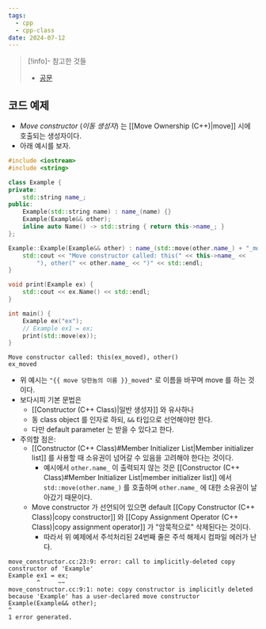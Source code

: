 ```yaml
---
tags:
  - cpp
  - cpp-class
date: 2024-07-12
---
```

> [!info]- 참고한 것들
> - [공문](https://en.cppreference.com/w/cpp/language/move_constructor)

## 코드 예제

- *Move constructor* (*이동 생성자*) 는 [[Move Ownership (C++)|move]] 시에 호출되는 생성자이다.
- 아래 예시를 보자.

```cpp {9, 13-16}
#include <iostream>
#include <string>

class Example {
private:
	std::string name_;
public:
	Example(std::string name) : name_(name) {}
	Example(Example&& other);
	inline auto Name() -> std::string { return this->name_; }
};

Example::Example(Example&& other) : name_(std::move(other.name_) + "_moved") {
	std::cout << "Move constructor called: this(" << this->name_ <<
		"), other(" << other.name_ << ")" << std::endl;
}

void print(Example ex) {
	std::cout << ex.Name() << std::endl;
}

int main() {
	Example ex("ex");
	// Example ex1 = ex;
	print(std::move(ex));
}
```

```
Move constructor called: this(ex_moved), other()
ex_moved
```

- 위 예시는 `"{{ move 당한놈의 이름 }}_moved"` 로 이름을 바꾸며 move 를 하는 것이다.
- 보다시피 기본 문법은
	- [[Constructor (C++ Class)|일반 생성자]] 와 유사하나
	- 동 class object 를 인자로 하되, `&&` 타입으로 선언해야만 한다.
	- 다만 default parameter 는 받을 수 있다고 한다.
- 주의할 점은:
	- [[Constructor (C++ Class)#Member Initializer List|Member initializer list]] 를 사용할 때 소유권이 넘어갈 수 있음을 고려해야 한다는 것이다.
		- 예시에서 `other.name_` 이 출력되지 않는 것은 [[Constructor (C++ Class)#Member Initializer List|member initializer list]] 에서 `std::move(other.name_)` 를 호출하며 `other.name_` 에 대한 소유권이 날아갔기 때문이다.
	- Move constructor 가 선언되어 있으면 default [[Copy Constructor (C++ Class)|copy constructor]] 와 [[Copy Assignment Operator (C++ Class)|copy assignment operator]] 가 "암묵적으로" 삭제된다는 것이다.
		- 따라서 위 예제에서 주석처리된 24번째 줄은 주석 해제시 컴파일 에러가 난다.

```
move_constructor.cc:23:9: error: call to implicitly-deleted copy constructor of 'Example'
Example ex1 = ex;
        ^     ~~
move_constructor.cc:9:1: note: copy constructor is implicitly deleted because 'Example' has a user-declared move constructor
Example(Example&& other);
^
1 error generated.
```